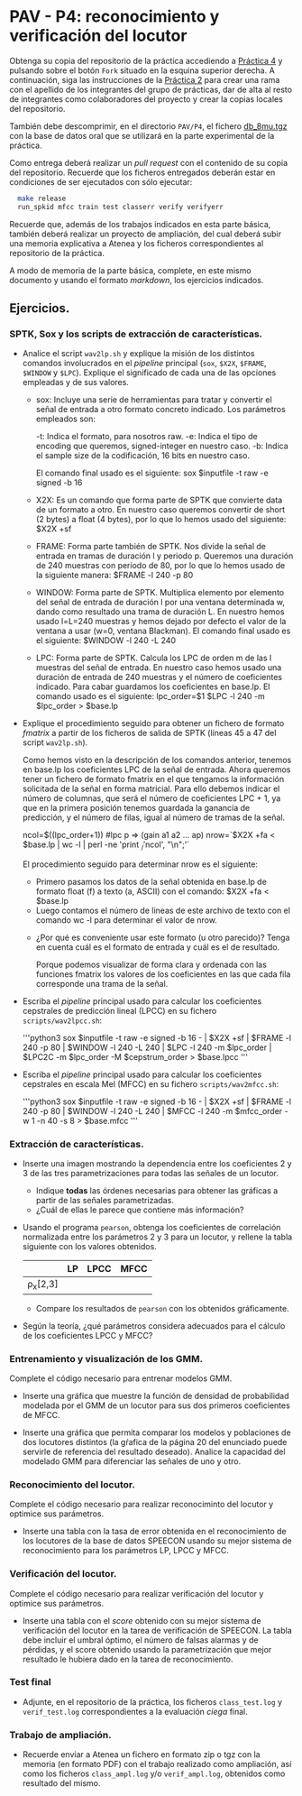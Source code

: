 PAV - P4: reconocimiento y verificación del locutor
===================================================

Obtenga su copia del repositorio de la práctica accediendo a [Práctica 4](https://github.com/albino-pav/P4)
y pulsando sobre el botón `Fork` situado en la esquina superior derecha. A continuación, siga las
instrucciones de la [Práctica 2](https://github.com/albino-pav/P2) para crear una rama con el apellido de
los integrantes del grupo de prácticas, dar de alta al resto de integrantes como colaboradores del proyecto
y crear la copias locales del repositorio.

También debe descomprimir, en el directorio `PAV/P4`, el fichero [db_8mu.tgz](https://atenea.upc.edu/pluginfile.php/3145524/mod_assign/introattachment/0/spk_8mu.tgz?forcedownload=1)
con la base de datos oral que se utilizará en la parte experimental de la práctica.

Como entrega deberá realizar un *pull request* con el contenido de su copia del repositorio. Recuerde
que los ficheros entregados deberán estar en condiciones de ser ejecutados con sólo ejecutar:

~~~~~~~~~~~~~~~~~~~~~~~~~~~~~~~~~~~~~~~~~~~~~~~~~~~~~.sh
  make release
  run_spkid mfcc train test classerr verify verifyerr
~~~~~~~~~~~~~~~~~~~~~~~~~~~~~~~~~~~~~~~~~~~~~~~~~~~~~

Recuerde que, además de los trabajos indicados en esta parte básica, también deberá realizar un proyecto
de ampliación, del cual deberá subir una memoria explicativa a Atenea y los ficheros correspondientes al
repositorio de la práctica.

A modo de memoria de la parte básica, complete, en este mismo documento y usando el formato *markdown*, los
ejercicios indicados.

## Ejercicios.

### SPTK, Sox y los scripts de extracción de características.

- Analice el script `wav2lp.sh` y explique la misión de los distintos comandos involucrados en el *pipeline*
  principal (`sox`, `$X2X`, `$FRAME`, `$WINDOW` y `$LPC`). Explique el significado de cada una de las 
  opciones empleadas y de sus valores.

  - sox: Incluye una serie de herramientas para tratar y convertir el señal de entrada a otro formato concreto indicado. Los parámetros empleados son: 

    -t: Indica el formato, para nosotros raw.
    -e: Indica el tipo de encoding que queremos, signed-integer en nuestro caso.
    -b: Indica el sample size de la codificación, 16 bits en nuestro caso.
    
    El comando final usado es el siguiente: sox $inputfile -t raw -e signed -b 16

  - X2X: Es un comando que forma parte de SPTK que convierte data de un formato a otro. En nuestro caso queremos convertir de short (2 bytes) a float (4 bytes), por lo que lo hemos usado del siguiente: 
    $X2X +sf
  
  - FRAME: Forma parte también de SPTK. Nos divide la señal de entrada en tramas de duración l y periodo p. Queremos una duración de 240 muestras con periodo de 80, por lo que lo hemos usado de la siguiente manera:
    $FRAME -l 240 -p 80

  - WINDOW: Forma parte de SPTK. Multiplica elemento por elemento del señal de entrada de duración l por una ventana determinada w, dando como resultado una trama de duración L. En nuestro hemos usado l=L=240 muestras y hemos dejado por defecto el valor de la ventana a usar (w=0, ventana Blackman). El comando final usado es el siguiente:
    $WINDOW -l 240 -L 240

  - LPC: Forma parte de SPTK. Calcula los LPC de orden m de las l muestras del señal de entrada. En nuestro caso hemos usado una duración de entrada de 240 muestras y el número de coeficientes indicado. Para cabar guardamos los coeficientes en base.lp. El comando usado es el siguiente:
    lpc_order=$1
    $LPC -l 240 -m $lpc_order > $base.lp


- Explique el procedimiento seguido para obtener un fichero de formato *fmatrix* a partir de los ficheros de
  salida de SPTK (líneas 45 a 47 del script `wav2lp.sh`).

  Como hemos visto en la descripción de los comandos anterior, tenemos en base.lp los coeficientes LPC de la señal de entrada. Ahora queremos tener un fichero de formato fmatrix en el que tengamos la información solicitada de la señal en forma matricial. Para ello debemos indicar el número de columnas, que será el número de coeficientes LPC + 1, ya que en la primera posición tenemos guardada la ganancia de predicción, y el número de filas, igual al número de tramas de la señal. 

  ncol=$((lpc_order+1)) #lpc p =>  (gain a1 a2 ... ap) 
  nrow=`$X2X +fa < $base.lp | wc -l | perl -ne 'print $_/'$ncol', "\n";'`

  El procedimiento seguido para determinar nrow es el siguiente:
    - Primero pasamos los datos de la señal obtenida en base.lp de formato float (f) a texto (a, ASCII) con el comando: $X2X +fa < $base.lp
    - Luego contamos el número de lineas de este archivo de texto con el comando wc -l para determinar el valor de nrow.

  * ¿Por qué es conveniente usar este formato (u otro parecido)? Tenga en cuenta cuál es el formato de
    entrada y cuál es el de resultado.
    
    Porque podemos visualizar de forma clara y ordenada con las funciones fmatrix los valores de los coeficientes en las que cada fila corresponde una trama de la señal. 

- Escriba el *pipeline* principal usado para calcular los coeficientes cepstrales de predicción lineal
  (LPCC) en su fichero <code>scripts/wav2lpcc.sh</code>:

  '''python3
  sox $inputfile -t raw -e signed -b 16 - | $X2X +sf | $FRAME -l 240 -p 80 | $WINDOW -l 240 -L 240 |
	$LPC -l 240 -m $lpc_order | $LPC2C -m $lpc_order -M $cepstrum_order > $base.lpcc
  '''

- Escriba el *pipeline* principal usado para calcular los coeficientes cepstrales en escala Mel (MFCC) en su
  fichero <code>scripts/wav2mfcc.sh</code>:

  '''python3
  sox $inputfile -t raw -e signed -b 16 - | $X2X +sf | $FRAME -l 240 -p 80 | $WINDOW -l 240 -L 240 |
	$MFCC -l 240 -m $mfcc_order -w 1 -n 40 -s 8 > $base.mfcc
  '''

### Extracción de características.

- Inserte una imagen mostrando la dependencia entre los coeficientes 2 y 3 de las tres parametrizaciones
  para todas las señales de un locutor.
  
  + Indique **todas** las órdenes necesarias para obtener las gráficas a partir de las señales 
    parametrizadas.
  + ¿Cuál de ellas le parece que contiene más información?

- Usando el programa <code>pearson</code>, obtenga los coeficientes de correlación normalizada entre los
  parámetros 2 y 3 para un locutor, y rellene la tabla siguiente con los valores obtenidos.

  |                        | LP   | LPCC | MFCC |
  |------------------------|:----:|:----:|:----:|
  | &rho;<sub>x</sub>[2,3] |      |      |      |
  
  + Compare los resultados de <code>pearson</code> con los obtenidos gráficamente.
  
- Según la teoría, ¿qué parámetros considera adecuados para el cálculo de los coeficientes LPCC y MFCC?

### Entrenamiento y visualización de los GMM.

Complete el código necesario para entrenar modelos GMM.

- Inserte una gráfica que muestre la función de densidad de probabilidad modelada por el GMM de un locutor
  para sus dos primeros coeficientes de MFCC.
  
- Inserte una gráfica que permita comparar los modelos y poblaciones de dos locutores distintos (la gŕafica
  de la página 20 del enunciado puede servirle de referencia del resultado deseado). Analice la capacidad
  del modelado GMM para diferenciar las señales de uno y otro.

### Reconocimiento del locutor.

Complete el código necesario para realizar reconociminto del locutor y optimice sus parámetros.

- Inserte una tabla con la tasa de error obtenida en el reconocimiento de los locutores de la base de datos
  SPEECON usando su mejor sistema de reconocimiento para los parámetros LP, LPCC y MFCC.

### Verificación del locutor.

Complete el código necesario para realizar verificación del locutor y optimice sus parámetros.

- Inserte una tabla con el *score* obtenido con su mejor sistema de verificación del locutor en la tarea
  de verificación de SPEECON. La tabla debe incluir el umbral óptimo, el número de falsas alarmas y de
  pérdidas, y el score obtenido usando la parametrización que mejor resultado le hubiera dado en la tarea
  de reconocimiento.
 
### Test final

- Adjunte, en el repositorio de la práctica, los ficheros `class_test.log` y `verif_test.log` 
  correspondientes a la evaluación *ciega* final.

### Trabajo de ampliación.

- Recuerde enviar a Atenea un fichero en formato zip o tgz con la memoria (en formato PDF) con el trabajo 
  realizado como ampliación, así como los ficheros `class_ampl.log` y/o `verif_ampl.log`, obtenidos como 
  resultado del mismo.
